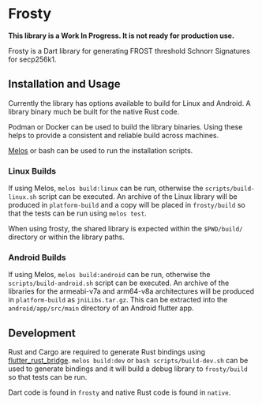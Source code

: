 # Frosty

**This library is a Work In Progress. It is not ready for production use.**

Frosty is a Dart library for generating FROST threshold Schnorr Signatures for
secp256k1.

## Installation and Usage

Currently the library has options available to build for Linux and Android. A
library binary much be built for the native Rust code.

Podman or Docker can be used to build the library binaries. Using these helps to
provide a consistent and reliable build across machines.

[Melos](https://melos.invertase.dev/getting-started) or bash can be used to run
the installation scripts.

### Linux Builds

If using Melos, `melos build:linux` can be run, otherwise the
`scripts/build-linux.sh` script can be executed. An archive of the Linux library
will be produced in `platform-build` and a copy will be placed in `frosty/build`
so that the tests can be run using `melos test`.

When using frosty, the shared library is expected within the `$PWD/build/`
directory or within the library paths.

### Android Builds

If using Melos, `melos build:android` can be run, otherwise the
`scripts/build-android.sh` script can be executed. An archive of the libraries
for the armeabi-v7a and arm64-v8a architectures will be produced in
`platform-build` as `jniLibs.tar.gz`. This can be extracted into the
`android/app/src/main` directory of an Android flutter app.

## Development

Rust and Cargo are required to generate Rust bindings using
[flutter_rust_bridge](https://github.com/fzyzcjy/flutter_rust_bridge).
`melos build:dev` or `bash scripts/build-dev.sh` can be used to generate
bindings and it will build a debug library to `frosty/build` so that tests can
be run.

Dart code is found in `frosty` and native Rust code is found in `native`.
